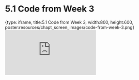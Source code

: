 # 5.1 Code from Week 3
 
{type: iframe, title:5.1 Code from Week 3, width:800, height:600, poster:resources/chapt_screen_images/code-from-week-3.png}
![](https://andrew-bortvin.github.io/slimNotes/no_toc/code-from-week-3.html)
 

 
